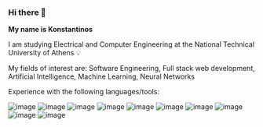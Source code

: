### Hi there 👋

**My name is Konstantinos**

I am studying Electrical and Computer Engineering at the National Technical University of Athens 💡

My fields of interest are: Software Engineering, Full stack web development, Artificial Intelligence, Machine Learning, Neural Networks

Experience with the following languages/tools: 

![image](https://github.com/Kperis/Kperis/assets/116959905/60156028-6129-4ec2-8039-8a21c14538e1)  ![image](https://github.com/Kperis/Kperis/assets/116959905/7753fdf9-8bd2-4126-9e15-643045136272)
  ![image](https://github.com/Kperis/Kperis/assets/116959905/6a9e7d07-13ca-4273-b57a-a1e8dc92c091) ![image](https://github.com/Kperis/Kperis/assets/116959905/9839867b-73e0-4c80-b98b-73752840fb74) ![image](https://github.com/Kperis/Kperis/assets/116959905/22920650-8c33-4e29-83a9-9c110a9aa476) ![image](https://github.com/Kperis/Kperis/assets/116959905/c3aefe36-2d1d-4e3e-bcfc-542a1f3bdb05) ![image](https://github.com/Kperis/Kperis/assets/116959905/57c53f67-d3b6-4f7b-b9f4-a86085eaedc5) ![image](https://github.com/Kperis/Kperis/assets/116959905/5023f05c-43bf-4f4b-b009-a89b33d04e68) ![image](https://github.com/Kperis/Kperis/assets/116959905/2de34e21-664d-43dd-8d48-d125758677f1) ![image](https://github.com/Kperis/Kperis/assets/116959905/63caf36e-4284-4a8a-b16e-24c41c6f981c)













<!--
**Kperis/Kperis** is a ✨ _special_ ✨ repository because its `README.md` (this file) appears on your GitHub profile.

Here are some ideas to get you started:

- 🔭 I’m currently working on ...
- 🌱 I’m currently learning ...
- 👯 I’m looking to collaborate on ...
- 🤔 I’m looking for help with ...
- 💬 Ask me about ...
- 📫 How to reach me: ...
- 😄 Pronouns: ...
- ⚡ Fun fact: ...
-->
